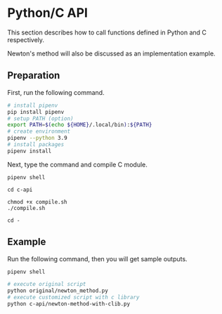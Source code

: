 # Python/C API
This section describes how to call functions defined in Python and C respectively.

Newton's method will also be discussed as an implementation example.

## Preparation
First, run the following command.


```sh
# install pipenv
pip install pipenv
# setup PATH (option)
export PATH=$(echo ${HOME}/.local/bin):${PATH}
# create environment
pipenv --python 3.9
# install packages
pipenv install
```

Next, type the command and compile C module.

```
pipenv shell

cd c-api

chmod +x compile.sh
./compile.sh

cd -
```

## Example
Run the following command, then you will get sample outputs.

```sh
pipenv shell

# execute original script
python original/newton_method.py
# execute customized script with c library
python c-api/newton-method-with-clib.py
```
